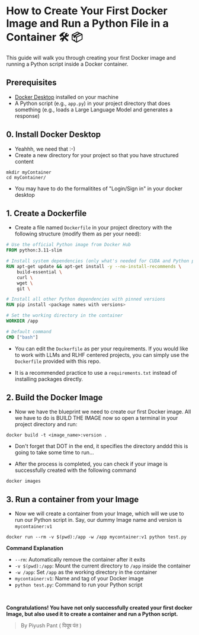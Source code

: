 # How to Create Your First Docker Image and Run a Python File in a Container 🛠️ 📦

This guide will walk you through creating your first Docker image and running a Python script inside a Docker container.

## Prerequisites

- [Docker Desktop](https://www.docker.com/products/docker-desktop/) installed on your machine
- A Python script (e.g., `app.py`) in your project directory that does something (e.g., loads a Large Language Model and generates a response)

## 0. Install Docker Desktop

- Yeahhh, we need that :-)
- Create a new directory for your project so that you have structured content

```
mkdir myContainer
cd myContainer/
```

- You may have to do the formalitites of "Login/Sign in" in your docker desktop

## 1. Create a Dockerfile

- Create a file named `Dockerfile` in your project directory with the following structure (modify them as per your need):

```dockerfile
# Use the official Python image from Docker Hub
FROM python:3.11-slim

# Install system dependencies (only what's needed for CUDA and Python packages)
RUN apt-get update && apt-get install -y --no-install-recommends \
    build-essential \
    curl \
    wget \
    git \

# Install all other Python dependencies with pinned versions
RUN pip install <package names with versions>

# Set the working directory in the container
WORKDIR /app

# Default command
CMD ["bash"]
```

- You can edit the `Dockerfile` as per your requirements. If you would like to work with LLMs and RLHF centered projects, you can simply use the `Dockerfile` provided with this repo.

- It is a recommended practice to use a `requirements.txt` instead of installing packages directly.

## 2. Build the Docker Image

- Now we have the blueprint we need to create our first Docker image. All we have to do is BUILD THE IMAGE now so open a terminal in your project directory and run:

```
docker build -t <image_name>:version .
```

- Don't forget that DOT in the end, it specifies the directory anddd this is going to take some time to run...

- After the process is completed, you can check if your image is successfully created with the following command

```
docker images
```

## 3. Run a container from your Image

- Now we will create a container from your Image, which will we use to run our Python script in. Say, our dummy Image name and version is `mycontainer:v1`

```
docker run --rm -v $(pwd):/app -w /app mycontainer:v1 python test.py
```

**Command Explanation**

- `--rm`: Automatically remove the container after it exits
- `-v $(pwd):/app`: Mount the current directory to `/app` inside the container
- `-w /app`: Set `/app` as the working directory in the container
- `mycontainer:v1`: Name and tag of your Docker image
- `python test.py`: Command to run your Python script

<br />

**Congratulations! You have not only successfully created your first docker Image, but also used it to create a container and run a Python script.**

> By Piyush Pant ( पियूष पंत )
